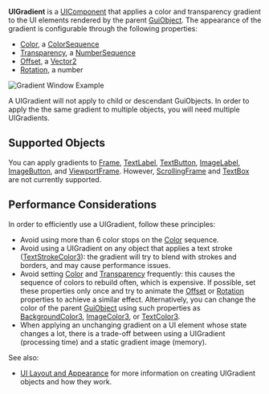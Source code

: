 **UIGradient** is a [UIComponent](https://create.roblox.com/docs/reference/engine/classes/UIComponent) that applies a color and transparency
gradient to the UI elements rendered by the parent [GuiObject](https://create.roblox.com/docs/reference/engine/classes/GuiObject). The appearance
of the gradient is configurable through the following properties:

- [Color](https://create.roblox.com/docs/reference/engine/classes/UIGradient#Color), a [ColorSequence](https://developer.roblox.com/en-us/api-reference/datatype/ColorSequence)
- [Transparency](https://create.roblox.com/docs/reference/engine/classes/UIGradient#Transparency), a [NumberSequence](https://developer.roblox.com/en-us/api-reference/datatype/NumberSequence)
- [Offset](https://create.roblox.com/docs/reference/engine/classes/UIGradient#Offset), a [Vector2](https://developer.roblox.com/en-us/api-reference/datatype/Vector2)
- [Rotation](https://create.roblox.com/docs/reference/engine/classes/UIGradient#Rotation), a number

![Gradient Window Example][1]

A UIGradient will not apply to child or descendant GuiObjects. In order to
apply the the same gradient to multiple objects, you will need multiple
UIGradients.

## Supported Objects

You can apply gradients to [Frame](https://create.roblox.com/docs/reference/engine/classes/Frame), [TextLabel](https://create.roblox.com/docs/reference/engine/classes/TextLabel), [TextButton](https://create.roblox.com/docs/reference/engine/classes/TextButton), [ImageLabel](https://create.roblox.com/docs/reference/engine/classes/ImageLabel),
[ImageButton](https://create.roblox.com/docs/reference/engine/classes/ImageButton), and [ViewportFrame](https://create.roblox.com/docs/reference/engine/classes/ViewportFrame). However, [ScrollingFrame](https://create.roblox.com/docs/reference/engine/classes/ScrollingFrame) and [TextBox](https://create.roblox.com/docs/reference/engine/classes/TextBox)
are not currently supported.

## Performance Considerations

In order to efficiently use a UIGradient, follow these principles:

- Avoid using more than 6 color stops on the [Color](https://create.roblox.com/docs/reference/engine/classes/UIGradient#Color)
  sequence.
- Avoid using a UIGradient on any object that applies a text stroke
  ([TextStrokeColor3](https://create.roblox.com/docs/reference/engine/classes/TextLabel#TextStrokeColor3)): the gradient will try to
  blend with strokes and borders, and may cause performance issues.
- Avoid setting [Color](https://create.roblox.com/docs/reference/engine/classes/UIGradient#Color) and
  [Transparency](https://create.roblox.com/docs/reference/engine/classes/UIGradient#Transparency) frequently: this causes the sequence
  of colors to rebuild often, which is expensive. If possible, set these
  properties only once and try to animate the [Offset](https://create.roblox.com/docs/reference/engine/classes/UIGradient#Offset) or
  [Rotation](https://create.roblox.com/docs/reference/engine/classes/UIGradient#Rotation) properties to achieve a similar effect.
  Alternatively, you can change the color of the parent [GuiObject](https://create.roblox.com/docs/reference/engine/classes/GuiObject) using such
  properties as [BackgroundColor3](https://create.roblox.com/docs/reference/engine/classes/GuiObject#BackgroundColor3),
  [ImageColor3](https://create.roblox.com/docs/reference/engine/classes/ImageLabel#ImageColor3), or [TextColor3](https://create.roblox.com/docs/reference/engine/classes/TextLabel#TextColor3).
- When applying an unchanging gradient on a UI element whose state changes a
  lot, there is a trade-off between using a UIGradient (processing time) and a
  static gradient image (memory).

See also:

- [UI Layout and Appearance](/building-and-visuals/ui/ui-layout-and-appearance)
  for more information on creating UIGradient objects and how they work.

[1]: https://prod.docsiteassets.roblox.com/assets/blt554b31323e805496/ILoveGradients.jpg